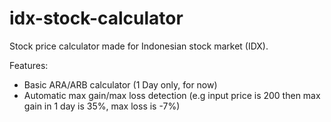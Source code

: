 # idx-stock-calculator
Stock price calculator made for Indonesian stock market (IDX). 

Features:
- Basic ARA/ARB calculator (1 Day only, for now)
- Automatic max gain/max loss detection (e.g input price is 200 then max gain in 1 day is 35%, max loss is -7%)
